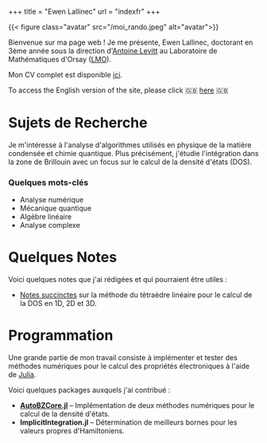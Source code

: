 +++
title = "Ewen Lallinec"
url = "indexfr"
+++


{{< figure class="avatar" src="/moi_rando.jpeg" alt="avatar">}}

Bienvenue sur ma page web ! Je me présente, Ewen Lallinec, doctorant en 3ème année sous la direction d'[Antoine Levitt](https://www.imo.universite-paris-saclay.fr/~antoine.levitt/) au Laboratoire de Mathématiques d'Orsay ([LMO](https://www.imo.universite-paris-saclay.fr/fr/)). 

Mon CV complet est disponible [ici](/fr/cvfr.pdf).

To access the English version of the site, please click 🇬🇧 [here](/en) 🇬🇧

# Sujets de Recherche
Je m'intéresse à l'analyse d'algorithmes utilisés en physique de la matière condensée et chimie quantique. Plus précisément, j'étudie l'intégration dans la zone de Brillouin avec un focus sur le calcul de la densité d'états (DOS).

### Quelques mots-clés
* Analyse numérique
* Mécanique quantique
* Algèbre linéaire
* Analyse complexe

# Quelques Notes
Voici quelques notes que j'ai rédigées et qui pourraient être utiles :
* [Notes succinctes](/lt.pdf) sur la méthode du tétraèdre linéaire pour le calcul de la DOS en 1D, 2D et 3D.

# Programmation
Une grande partie de mon travail consiste à implémenter et tester des méthodes numériques pour le calcul des propriétés électroniques à l'aide de [Julia](https://julialang.org/).

Voici quelques packages auxquels j'ai contribué :
* **[AutoBZCore.jl](https://lxvm.github.io/AutoBZCore.jl/stable/)** – Implémentation de deux méthodes numériques pour le calcul de la densité d'états.
* **ImplicitIntegration.jl** – Détermination de meilleurs bornes pour les valeurs propres d'Hamiltoniens.
